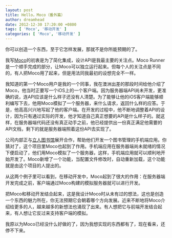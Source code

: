 ```yaml
---
layout: post
title: Hello，Moco（番外篇）
author: dreamhead
date: 2012-12-30 17:20:00 +0800
tags: [ 'Moco', '移动开发' ]
categories: [ 'Moco', '移动开发' ]
---
```


你可以创造一个东西，至于它怎样发展，那就不是你所能预期的了。

我写[Moco](https://github.com/dreamhead/moco)的初衷是为了简化集成，设计API是我最主要的关注点。Moco Runner是一个顺手完成的部分，让Moco可以独立运行起来。但每个人的关注点是不同的，有人把Moco用了起来，但是用法同我最初的设想完全不一样。

我知道的第一个Moco用户是我的一个同事，我在澳洲出差的那段时间给他介绍了Moco，他当时正要写一个iOS上的一个客户端。因为服务器端API尚未开发，更准确的说，连API应该是什么样子还没有人清楚。为了能够让他的iOS客户端能够顺利编写下去，他用Moco模拟了一个服务器，来什么请求，返回什么样的应答。于是，他高高兴兴地写起了他的客户端。在开发的过程中，他不断地调整着API的设计，因为只有通过实际的开发，他才知道自己真正想要的API是什么样子的。就这样，在服务器端代码还没有真正动手之前，他已经提供出一份真正满足他需要的API文档，剩下的就是服务器端照着这份API去实现了。

公司内部正与[立人图书馆](http://www.xctsg.org/)展开合作，帮助他们开发一个图书管理的手机端应用。你猜对了，这个项目里Moco也起到了作用。手机端应用在服务器端尚未就绪的情况下便启动了，他们用Moco模拟了一个服务器，这样，手机端应用就可以顺利地开始开发了。Moco新增了一个功能，当配置文件修改时，自动重新加载，这个功能就是由这个项目的人提出的。

从这两个例子里可以看到，在移动开发中，Moco起到了很大的作用：在服务器端开发完成之前，客户端通过Moco构建的模拟服务器就可以进行开发。

把Moco和移动开发结合起来，这是我设计Moco时从未有过的想法，这也是创造一个东西的魅力所在，你无法预期它会朝着哪个方向发展。近来不断地将Moco介绍给更多的人，越来越多的新想法也涌现了出来。有人想把它与前端开发结合起来，有人想让它反过来支持客户端的模拟。

我原以为Moco已经没什么好做的了，因为我想实现的东西都有了，现在看来，还停不下来。


